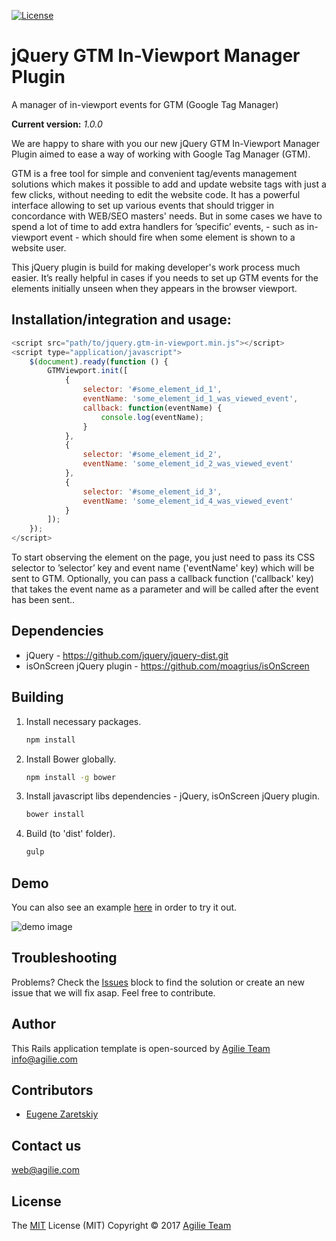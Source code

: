[![License](https://img.shields.io/github/license/mashape/apistatus.svg)](https://github.com/agilie/Rails-Application-Template)

# jQuery GTM In-Viewport Manager Plugin
A manager of in-viewport events for GTM (Google Tag Manager)

**Current version:** *1.0.0*

We are happy to share with you our new jQuery GTM In-Viewport Manager Plugin aimed to ease a way of working with Google Tag Manager (GTM).

GTM is a free tool for simple and convenient tag/events management solutions which makes it possible to add and update website tags with just a few clicks, without needing to edit the website code. It has a powerful interface allowing to set up various events that should trigger in concordance with WEB/SEO masters' needs. But in some cases we have to spend a lot of time to add extra handlers for ’specific’ events, - such as in-viewport event - which should fire when some element is shown to a website user.

This jQuery plugin is build for making developer's work process much easier. It’s really helpful in cases if you needs to set up GTM events for the elements initially unseen when they appears in the browser viewport.

## Installation/integration and usage:

```javascript
<script src="path/to/jquery.gtm-in-viewport.min.js"></script>
<script type="application/javascript">
    $(document).ready(function () {
        GTMViewport.init([
            {
                selector: '#some_element_id_1',
                eventName: 'some_element_id_1_was_viewed_event',
                callback: function(eventName) {
                    console.log(eventName);
                }
            },
            {
                selector: '#some_element_id_2',
                eventName: 'some_element_id_2_was_viewed_event'
            },
            {
                selector: '#some_element_id_3',
                eventName: 'some_element_id_4_was_viewed_event'
            }
        ]);
    });
</script>
```

To start observing the element on the page, you just need to pass its CSS selector to ’selector’ key and event name ('eventName' key) which will be sent to GTM. Optionally, you can pass a callback function ('callback' key) that takes the event name as a parameter and will be called after the event has been sent..

## Dependencies

- jQuery - https://github.com/jquery/jquery-dist.git
- isOnScreen jQuery plugin - https://github.com/moagrius/isOnScreen

## Building

1. Install necessary packages.
    ```bash
    npm install
    ```

2. Install Bower globally.
    ```bash
    npm install -g bower
    ```

3. Install javascript libs dependencies - jQuery, isOnScreen jQuery plugin.
    ```bash
    bower install
    ```

4. Build (to 'dist' folder).
    ```bash
    gulp
    ```

## Demo

You can also see an example [here](https://agilie.github.io/gtm-in-viewport-manager/dist/example.html) in order to try it out.

![demo image](https://agilie.github.io/gtm-in-viewport-manager/images/gtm-in-viewport-manager-example.png)

## Troubleshooting
Problems? Check the [Issues](https://github.com/agilie/gtm-in-viewport-manager/issues) block
to find the solution or create an new issue that we will fix asap. Feel free to contribute.

## Author
This Rails application template is open-sourced by [Agilie Team](https://www.agilie.com) <info@agilie.com>

## Contributors
- [Eugene Zaretskiy](https://github.com/ujinius)

## Contact us
<web@agilie.com>

## License
The [MIT](LICENSE.md) License (MIT) Copyright © 2017 [Agilie Team](https://www.agilie.com)
